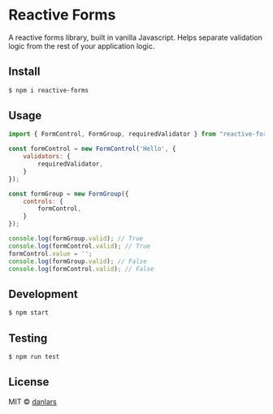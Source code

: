 # Reactive Forms

A reactive forms library, built in vanilla Javascript. 
Helps separate validation logic from the rest of your application logic.

## Install

```bash
$ npm i reactive-forms
```

## Usage 

```javascript
import { FormControl, FormGroup, requiredValidator } from "reactive-forms";

const formControl = new FormControl('Hello', {
    validators: {
        requiredValidator,
    }
});

const formGroup = new FormGroup({
    controls: {
        formControl,
    }
});

console.log(formGroup.valid); // True
console.log(formControl.valid); // True
formControl.value = '';
console.log(formGroup.valid); // False
console.log(formControl.valid); // False
```

## Development

```bash
$ npm start
```

## Testing

```bash
$ npm run test
```

## License
MIT © [danlars](https://github.com/danlars)

